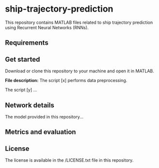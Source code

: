 # ship-trajectory-prediction
This repository contains MATLAB files related to ship trajectory prediction using Recurrent Neural Networks (RNNs).

## Requirements

## Get started
Download or clone this repository to your machine and open it in MATLAB.

**File description:**
The script [x] performs data preprocessing.

The script [y] ...

## Network details
The model provided in this repository...

## Metrics and evaluation

## License
The license is available in the /LICENSE.txt file in this repository.
